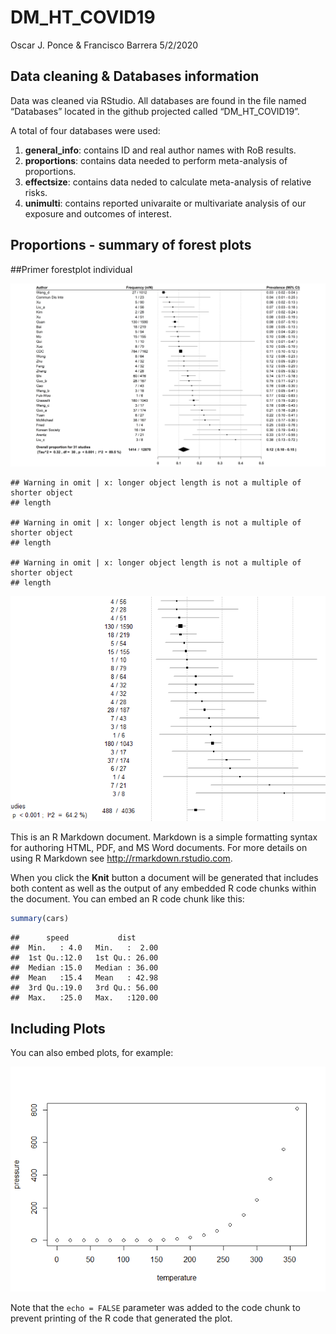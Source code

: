 DM\_HT\_COVID19
================
Oscar J. Ponce & Francisco Barrera
5/2/2020

## Data cleaning & Databases information

Data was cleaned via RStudio. All databases are found in the file named
“Databases” located in the github projected called “DM\_HT\_COVID19”.

A total of four databases were used:

1.  **general\_info**: contains ID and real author names with RoB
    results.
2.  **proportions**: contains data needed to perform meta-analysis of
    proportions.
3.  **effectsize**: contains data neded to calculate meta-analysis of
    relative risks.
4.  **unimulti**: contains reported univaraite or multivariate analysis
    of our exposure and outcomes of interest.

## Proportions - summary of forest plots

\#\#Primer forestplot individual

![](graphs_files/figure-gfm/forestplot1%20-%20prop%20-%20DM%20in%20overall-1.png)<!-- -->

    ## Warning in omit | x: longer object length is not a multiple of shorter object
    ## length
    
    ## Warning in omit | x: longer object length is not a multiple of shorter object
    ## length
    
    ## Warning in omit | x: longer object length is not a multiple of shorter object
    ## length

![](graphs_files/figure-gfm/forestplot2%20-%20prop%20-%20DM%20in%20inpatient-1.png)<!-- -->

This is an R Markdown document. Markdown is a simple formatting syntax
for authoring HTML, PDF, and MS Word documents. For more details on
using R Markdown see <http://rmarkdown.rstudio.com>.

When you click the **Knit** button a document will be generated that
includes both content as well as the output of any embedded R code
chunks within the document. You can embed an R code chunk like this:

``` r
summary(cars)
```

    ##      speed           dist       
    ##  Min.   : 4.0   Min.   :  2.00  
    ##  1st Qu.:12.0   1st Qu.: 26.00  
    ##  Median :15.0   Median : 36.00  
    ##  Mean   :15.4   Mean   : 42.98  
    ##  3rd Qu.:19.0   3rd Qu.: 56.00  
    ##  Max.   :25.0   Max.   :120.00

## Including Plots

You can also embed plots, for example:

![](graphs_files/figure-gfm/pressure-1.png)<!-- -->

Note that the `echo = FALSE` parameter was added to the code chunk to
prevent printing of the R code that generated the plot.
